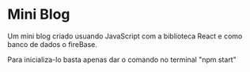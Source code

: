# Mini Blog

Um mini blog criado usuando JavaScript com a biblioteca React e como banco de dados o fireBase.

Para inicializa-lo basta apenas dar o comando no terminal "npm start"
